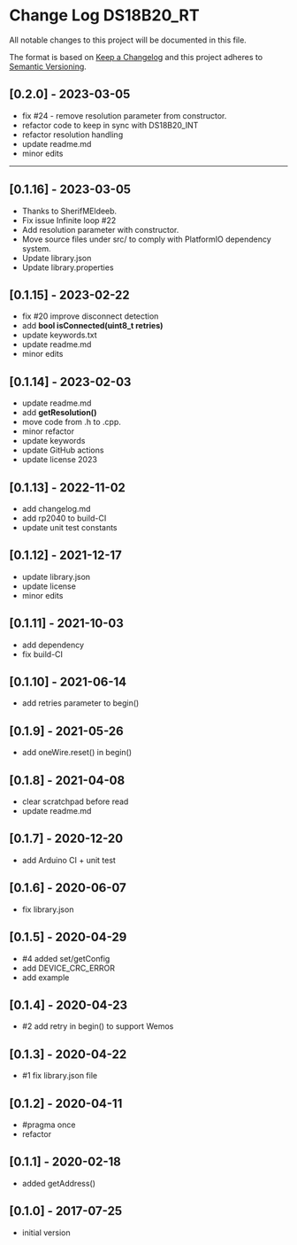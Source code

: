 # Change Log DS18B20_RT

All notable changes to this project will be documented in this file.

The format is based on [Keep a Changelog](http://keepachangelog.com/)
and this project adheres to [Semantic Versioning](http://semver.org/).


## [0.2.0] - 2023-03-05
- fix #24 - remove resolution parameter from constructor.
- refactor code to keep in sync with DS18B20_INT
- refactor resolution handling
- update readme.md
- minor edits

----

## [0.1.16] - 2023-03-05
- Thanks to SherifMEldeeb.
- Fix issue Infinite loop #22
- Add resolution parameter with constructor.
- Move source files under src/ to comply with PlatformIO dependency system.
- Update library.json
- Update library.properties

## [0.1.15] - 2023-02-22
- fix #20 improve disconnect detection
- add **bool isConnected(uint8_t retries)**
- update keywords.txt
- update readme.md
- minor edits

## [0.1.14] - 2023-02-03
- update readme.md
- add **getResolution()**
- move code from .h to .cpp.
- minor refactor
- update keywords
- update GitHub actions
- update license 2023

## [0.1.13] - 2022-11-02
- add changelog.md
- add rp2040 to build-CI
- update unit test constants

## [0.1.12] - 2021-12-17
- update library.json
- update license
- minor edits

## [0.1.11] - 2021-10-03
- add dependency
- fix build-CI

## [0.1.10] - 2021-06-14
- add retries parameter to begin()

## [0.1.9] - 2021-05-26
- add oneWire.reset() in begin()

## [0.1.8] - 2021-04-08
- clear scratchpad before read
- update readme.md

## [0.1.7] - 2020-12-20
- add Arduino CI + unit test

## [0.1.6] - 2020-06-07
- fix library.json

## [0.1.5] - 2020-04-29
- #4 added set/getConfig 
- add DEVICE_CRC_ERROR
- add example

## [0.1.4] - 2020-04-23
- #2 add retry in begin() to support Wemos

## [0.1.3] - 2020-04-22
- #1 fix library.json file

## [0.1.2] - 2020-04-11
- #pragma once
- refactor

## [0.1.1] - 2020-02-18
- added getAddress()

## [0.1.0] - 2017-07-25
- initial version

